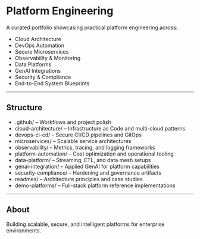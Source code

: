 # Platform Engineering

A curated portfolio showcasing practical platform engineering across:

- Cloud Architecture
- DevOps Automation
- Secure Microservices
- Observability & Monitoring
- Data Platforms
- GenAI Integrations
- Security & Compliance
- End-to-End System Blueprints

---

## Structure

- .github/ – Workflows and project polish
- cloud-architecture/ – Infrastructure as Code and multi-cloud patterns
- devops-ci-cd/ – Secure CI/CD pipelines and GitOps
- microservices/ – Scalable service architectures
- observability/ – Metrics, tracing, and logging frameworks
- platform-automation/ – Cost optimization and operational tooling
- data-platform/ – Streaming, ETL, and data mesh setups
- genai-integration/ – Applied GenAI for platform capabilities
- security-compliance/ – Hardening and governance artifacts
- readmes/ – Architecture principles and case studies
- demo-platforms/ – Full-stack platform reference implementations

---

## About

Building scalable, secure, and intelligent platforms for enterprise environments.

